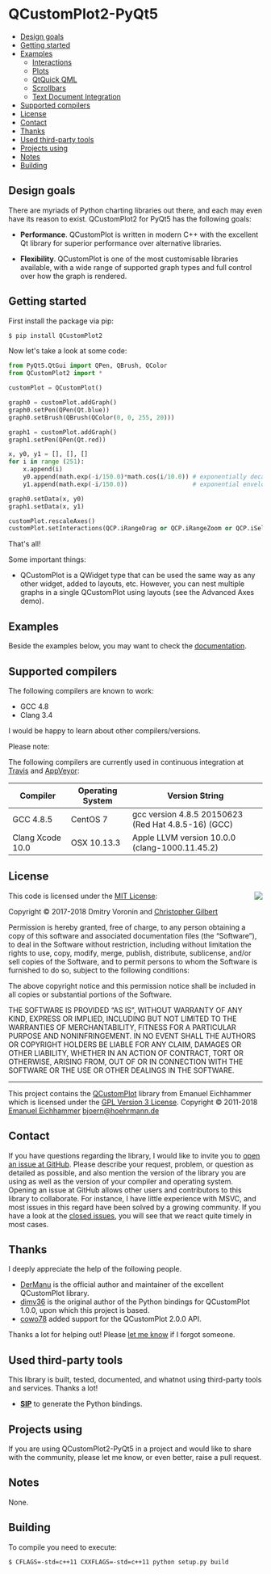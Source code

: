 # QCustomPlot2-PyQt5

- [Design goals](#design-goals)
- [Getting started](#getting-started)
- [Examples](#examples)
  - [Interactions](#interactions)
  - [Plots](#plots)
  - [QtQuick QML](#qtquick-qml)
  - [Scrollbars](#scrollbars)
  - [Text Document Integration](#text-document-integration)
- [Supported compilers](#supported-compilers)
- [License](#license)
- [Contact](#contact)
- [Thanks](#thanks)
- [Used third-party tools](#used-third-party-tools)
- [Projects using](#projects-using)
- [Notes](#notes)
- [Building](#building)

## Design goals

There are myriads of Python charting libraries out there, and each may even have its reason to exist. QCustomPlot2 for PyQt5 has the following goals:

- **Performance**. QCustomPlot is written in modern C++ with the excellent Qt library for superior performance over alternative libraries.

- **Flexibility**. QCustomPlot is one of the most customisable libraries available, with a wide range of supported graph types and full control over how the graph is rendered.


## Getting started

First install the package via pip:

```sh
$ pip install QCustomPlot2
```

Now let's take a look at some code:

```python
from PyQt5.QtGui import QPen, QBrush, QColor
from QCustomPlot2 import *

customPlot = QCustomPlot()

graph0 = customPlot.addGraph()
graph0.setPen(QPen(Qt.blue))
graph0.setBrush(QBrush(QColor(0, 0, 255, 20)))

graph1 = customPlot.addGraph()
graph1.setPen(QPen(Qt.red))

x, y0, y1 = [], [], []
for i in range (251):
    x.append(i)
    y0.append(math.exp(-i/150.0)*math.cos(i/10.0)) # exponentially decaying cosine
    y1.append(math.exp(-i/150.0))                  # exponential envelope

graph0.setData(x, y0)
graph1.setData(x, y1)

customPlot.rescaleAxes()
customPlot.setInteractions(QCP.iRangeDrag or QCP.iRangeZoom or QCP.iSelectPlottable)
```

That's all!

Some important things:

* QCustomPlot is a QWidget type that can be used the same way as any other widget, added to layouts, etc. However, you can nest multiple graphs in a single QCustomPlot using layouts (see the Advanced Axes demo).


## Examples

Beside the examples below, you may want to check the [documentation](https://www.qcustomplot.com/index.php/support/documentation).


## Supported compilers

The following compilers are known to work:

- GCC 4.8
- Clang 3.4

I would be happy to learn about other compilers/versions.

Please note:

The following compilers are currently used in continuous integration at [Travis](https://travis-ci.org/cjgdev/QCustomPlot2-PyQt5) and [AppVeyor](https://ci.appveyor.com/project/cjgdev/QCustomPlot2-PyQt5):

| Compiler        | Operating System             | Version String |
|-----------------|------------------------------|----------------|
| GCC 4.8.5       | CentOS 7                     | gcc version 4.8.5 20150623 (Red Hat 4.8.5-16) (GCC)  |
| Clang Xcode 10.0 | OSX 10.13.3                 | Apple LLVM version 10.0.0 (clang-1000.11.45.2) |


## License

<img align="right" src="http://opensource.org/trademarks/opensource/OSI-Approved-License-100x137.png">

This code is licensed under the [MIT License](http://opensource.org/licenses/MIT):

Copyright &copy; 2017-2018 Dmitry Voronin and [Christopher Gilbert](https://github.com/cjgdev/)

Permission is hereby granted, free of charge, to any person obtaining a copy of this software and associated documentation files (the “Software”), to deal in the Software without restriction, including without limitation the rights to use, copy, modify, merge, publish, distribute, sublicense, and/or sell copies of the Software, and to permit persons to whom the Software is furnished to do so, subject to the following conditions:

The above copyright notice and this permission notice shall be included in all copies or substantial portions of the Software.

THE SOFTWARE IS PROVIDED “AS IS”, WITHOUT WARRANTY OF ANY KIND, EXPRESS OR IMPLIED, INCLUDING BUT NOT LIMITED TO THE WARRANTIES OF MERCHANTABILITY, FITNESS FOR A PARTICULAR PURPOSE AND NONINFRINGEMENT. IN NO EVENT SHALL THE AUTHORS OR COPYRIGHT HOLDERS BE LIABLE FOR ANY CLAIM, DAMAGES OR OTHER LIABILITY, WHETHER IN AN ACTION OF CONTRACT, TORT OR OTHERWISE, ARISING FROM, OUT OF OR IN CONNECTION WITH THE SOFTWARE OR THE USE OR OTHER DEALINGS IN THE SOFTWARE.

* * *

This project contains the [QCustomPlot](https://gitlab.com/DerManu/QCustomPlot) library from Emanuel Eichhammer which is licensed under the [GPL Version 3 License](http://opensource.org/licenses/GPLv3). Copyright &copy; 2011-2018 [Emanuel Eichhammer](http://bjoern.hoehrmann.de/) <bjoern@hoehrmann.de>


## Contact

If you have questions regarding the library, I would like to invite you to [open an issue at GitHub](https://github.com/cjgdev/QCustomPlot2-PyQt5/issues/new). Please describe your request, problem, or question as detailed as possible, and also mention the version of the library you are using as well as the version of your compiler and operating system. Opening an issue at GitHub allows other users and contributors to this library to collaborate. For instance, I have little experience with MSVC, and most issues in this regard have been solved by a growing community. If you have a look at the [closed issues](https://github.com/cjgdev/QCustomPlot2-PyQt5/issues?q=is%3Aissue+is%3Aclosed), you will see that we react quite timely in most cases.


## Thanks

I deeply appreciate the help of the following people.

- [DerManu](https://gitlab.com/DerManu) is the official author and maintainer of the excellent QCustomPlot library.
- [dimv36](https://github.com/dimv36) is the original author of the Python bindings for QCustomPlot 1.0.0, upon which this project is based.
- [cowo78](https://github.com/cowo78) added support for the QCustomPlot 2.0.0 API.

Thanks a lot for helping out! Please [let me know](mailto:mail@nlohmann.me) if I forgot someone.


## Used third-party tools

This library is built, tested, documented, and whatnot using third-party tools and services. Thanks a lot!

- [**SIP**](https://www.riverbankcomputing.com/software/sip) to generate the Python bindings.


## Projects using

If you are using QCustomPlot2-PyQt5 in a project and would like to share with the community, please let me know, or even better, raise a pull request.


## Notes

None.


## Building

To compile you need to execute:

```sh
$ CFLAGS=-std=c++11 CXXFLAGS=-std=c++11 python setup.py build
```
